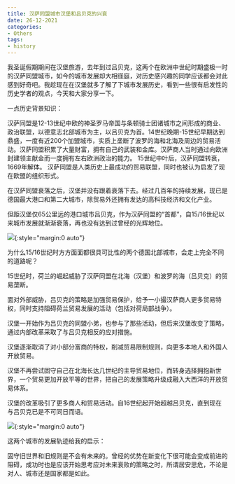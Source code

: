 ```yaml
---
title: 汉萨同盟城市汉堡和吕贝克的兴衰
date: 26-12-2021
categories: 
- Others
tags: 
- history
---
```


我圣诞假期期间在汉堡旅游，去年到过吕贝克，这两个在欧洲中世纪时期盛极一时的汉萨同盟城市，如今的城市发展却大相径庭，对历史感兴趣的同学应该都会对此感到好奇吧。我趁现在在汉堡就多了解了下城市发展历史，看到一些很有启发性的历史学者的观点，今天和大家分享一下。



一点历史背景知识：

汉萨同盟是12-13世纪中欧的神圣罗马帝国与条顿骑士团诸城市之间形成的商业、政治联盟，以德意志北部城市为主，以吕贝克为首。14世纪晚期-15世纪早期达到鼎盛，一度有近200个加盟城市，实质上垄断了波罗的海和北海及周边的贸易活动。汉萨同盟积累了大量财富，拥有自己的武装和金库。汉萨商人当时通过向欧洲封建领主献金而一度拥有左右欧洲政治的能力。
15世纪中叶后，汉萨同盟转衰，1669年解体。
汉萨同盟是人类历史上最成功的贸易联盟，同时也被认为启发了现在欧盟的组织形式。

在汉萨同盟衰落之后，汉堡并没有跟着衰落下去。经过几百年的持续发展，现已是德国最大港口和第二大城市，除贸易外还拥有发达的高科技经济和文化产业。

但距汉堡仅65公里远的港口城市吕贝克，作为汉萨同盟的“首都”，自15/16世纪以来城市发展就渐渐衰落，再也没有达到过曾经的光辉地位。

![](../../../../../assets/images/hansa-2.jpeg){:style="margin:0 auto"}

为什么15/16世纪时方方面面都很具可比性的两个德国北部城市，会走上完全不同的道路呢？

15世纪时，荷兰的崛起威胁了汉萨同盟在北海（汉堡）和波罗的海（吕贝克）的贸易垄断。

面对外部威胁，吕贝克的策略是加强贸易保护，给予一小撮汉萨商人更多贸易特权，同时支持阻碍荷兰贸易发展的活动（包括对荷局部战争）。

汉堡一开始作为吕贝克的同盟小弟，也参与了那些活动，但后来汉堡改变了策略，通过内部改革采取了与吕贝克相反的应对措施。

汉堡逐渐取消了对小部分富商的特权，削减贸易限制规则，向更多本地人和外国人开放贸易。

汉堡不再尝试固守自己在北海长达几世纪的主导贸易地位，而转身选择拥抱新世界，一个贸易更加开放平等的世界，把自己的发展策略升级成融入大西洋的开放贸易体系。

汉堡的改革吸引了更多商人和贸易活动。自16世纪起开始超越吕贝克，直到现在与吕贝克已是不可同日而语。

![](../../../../../assets/images/hansa-2.jpeg){:style="margin:0 auto"}

这两个城市的发展轨迹给我的启示：

固守旧世界和旧规则是不会有未来的。曾经的优势在新变化下很可能会变成前进的阻碍，成功时也是应该开始思考应对未来衰败的策略之时，所谓居安思危，不论是对人、城市还是国家都是如此。